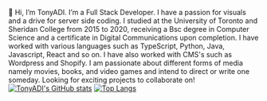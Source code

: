 👋 Hi, I’m TonyADI. I’m a Full Stack Developer. I have a passion for visuals and a drive for server side coding. I studied at the University of Toronto and Sheridan College from 2015 to 2020, receiving a Bsc degree in Computer Science and a certificate in Digital Communications upon completion. I have worked with various languages such as TypeScript, Python, Java, Javascript, React and so on. I have also worked with CMS's such as Wordpress and Shopify. I am passionate about different forms of media namely movies, books, and video games and intend to direct or write one someday. Looking for exciting projects to collaborate on!
[![TonyADI's GitHub stats](https://github-readme-stats.vercel.app/api?username=tonyadi&show_icons=true&theme=tokyonight&hide=prs)](https://github.com/tonyadi/github-readme-stats)
[![Top Langs](https://github-readme-stats.vercel.app/api/top-langs/?username=tonyadi&layout=compact)](https://github.com/tonyadi/github-readme-stats)

